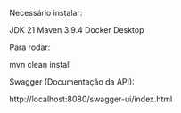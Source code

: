 Necessário instalar:

JDK 21
Maven 3.9.4
Docker Desktop

Para rodar:

mvn clean install

Swagger (Documentação da API):

http://localhost:8080/swagger-ui/index.html